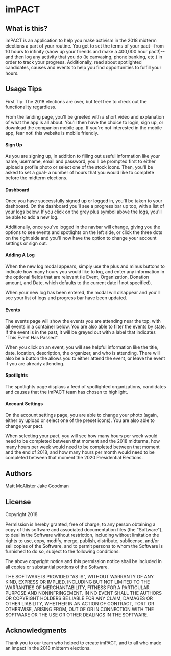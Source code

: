 # imPACT

## What is this?

imPACT is an application to help you make activism in the 2018 midterm elections a part of your routine. You get to set the terms of your pact--from 10 hours to infinity (show up your friends and make a 400,000 hour pact!)-- and then log any activity that you do (ie  canvasing, phone banking, etc.) in order to track your progress. Additionally, read about spotlighted candidates, causes and events to help you find opportunities to fulfill your hours.

## Usage Tips

First Tip: The 2018 elections are over, but feel free to check out the functionality regardless.

From the landing page, you'll be greeted with a short video and explanation of what the app is all about. You'll then have the choice to login, sign up, or download the companion mobile app. If you're not interested in the mobile app, fear not! this website is mobile friendly.

#### Sign Up

As you are signing up, in addition to filling out useful information like your name, username, email and password, you'll be prompted first to either upload a profile photo or select one of the stock icons. Then, you'll be asked to set a goal- a number of hours that you would like to complete before the midterm elections.

#### Dashboard

Once you have successfully signed up or logged in, you'll be taken to your dashboard. On the dashboard you'll see a progress bar up top, with a list of your logs below. If you click on the grey plus symbol above the logs, you'll be able to add a new log.

Additionally, once you've logged in the navbar will change, giving you the options to see events and spotlights on the left side, or click the three dots on the right side and you'll now have the option to change your account settings or sign out.

#### Adding A Log

When the new log modal appears, simply use the plus and minus buttons to indicate how many hours you would like to log, and enter any information in the optional fields that are relevant (ie Event, Organization, Donation amount, and Date, which defaults to the current date if not specified).

When your new log has been entered, the modal will disappear and you'll see your list of logs and progress bar have been updated.

#### Events

The events page will show the events you are attending near the top, with all events in a container below. You are also able to filter the events by state. If the event is in the past, it will be greyed out with a label that indicates "This Event Has Passed".

When you click on an event, you will see helpful information like the title, date, location, description, the organizer, and who is attending. There will also be a button the allows you to either attend the event, or leave the event if you are already attending.

#### Spotlights

The spotlights page displays a feed of spotlighted organizations, candidates and causes that the imPACT team has chosen to highlight.

#### Account Settings

On the account settings page, you are able to change your photo (again, either by upload or select one of the preset icons). You are also able to change your pact. 

When selecting your pact, you will see how many hours per week would need to be completed between that moment and the 2018 midterms, how many hours per week would need to be completed between that moment and the end of 2018, and how many hours per month would need to be completed between that moment the 2020 Presidential Elections. 

## Authors

Matt McAlister
Jake Goodman


## License

Copyright 2018

Permission is hereby granted, free of charge, to any person obtaining a copy of this software and associated documentation files (the "Software"), to deal in the Software without restriction, including without limitation the rights to use, copy, modify, merge, publish, distribute, sublicense, and/or sell copies of the Software, and to permit persons to whom the Software is furnished to do so, subject to the following conditions:

The above copyright notice and this permission notice shall be included in all copies or substantial portions of the Software.

THE SOFTWARE IS PROVIDED "AS IS", WITHOUT WARRANTY OF ANY KIND, EXPRESS OR IMPLIED, INCLUDING BUT NOT LIMITED TO THE WARRANTIES OF MERCHANTABILITY, FITNESS FOR A PARTICULAR PURPOSE AND NONINFRINGEMENT. IN NO EVENT SHALL THE AUTHORS OR COPYRIGHT HOLDERS BE LIABLE FOR ANY CLAIM, DAMAGES OR OTHER LIABILITY, WHETHER IN AN ACTION OF CONTRACT, TORT OR OTHERWISE, ARISING FROM, OUT OF OR IN CONNECTION WITH THE SOFTWARE OR THE USE OR OTHER DEALINGS IN THE SOFTWARE.

## Acknowledgments

Thank you to our team who helped to create imPACT, and to all who made an impact in the 2018 midterm elections.
